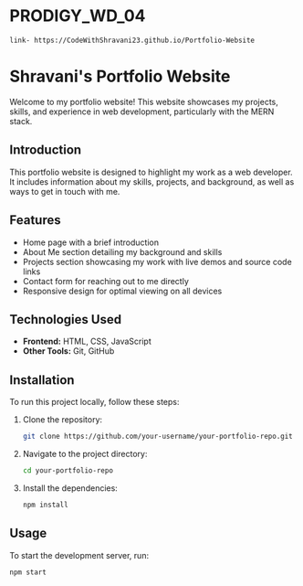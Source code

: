 # PRODIGY_WD_04

```
link- https://CodeWithShravani23.github.io/Portfolio-Website
```
# Shravani's Portfolio Website

Welcome to my portfolio website! This website showcases my projects, skills, and experience in web development, particularly with the MERN stack.



## Introduction

This portfolio website is designed to highlight my work as a web developer. It includes information about my skills, projects, and background, as well as ways to get in touch with me.

## Features

- Home page with a brief introduction
- About Me section detailing my background and skills
- Projects section showcasing my work with live demos and source code links
- Contact form for reaching out to me directly
- Responsive design for optimal viewing on all devices

## Technologies Used

- **Frontend:** HTML, CSS, JavaScript
- **Other Tools:** Git, GitHub

## Installation

To run this project locally, follow these steps:

1. Clone the repository:
    ```sh
    git clone https://github.com/your-username/your-portfolio-repo.git
    ```
2. Navigate to the project directory:
    ```sh
    cd your-portfolio-repo
    ```
3. Install the dependencies:
    ```sh
    npm install
    ```

## Usage

To start the development server, run:
```sh
npm start
